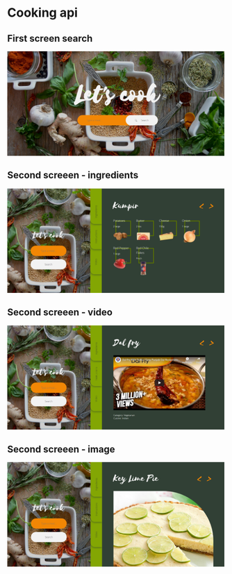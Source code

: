 <h1>Cooking api</h1>
<h2>First screen search</h2>
<img src="/cooking__first-screen.png" width="500">
<h2>Second screeen - ingredients</h2>
<img src="/cooking__second-screen-ingredients.png" width="500">
<h2>Second screeen - video</h2>
<img src="/cooking__second-screen-video.png" width="500">
<h2>Second screeen - image</h2>
<img src="/cooking__second-screen-image.png" width="500">
